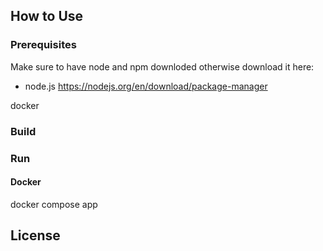 ## How to Use

### Prerequisites


Make sure to have node and npm downloded otherwise download it here:
 - node.js https://nodejs.org/en/download/package-manager

docker

### Build




### Run

#### Docker

docker compose app

## License
